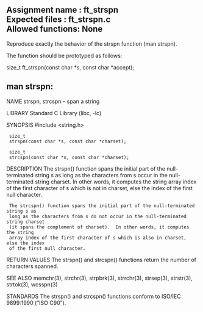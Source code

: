Assignment name	: ft_strspn  
Expected files	: ft_strspn.c  
Allowed functions: None  
---------------------------------------------------------------

Reproduce exactly the behavior of the strspn function 
(man strspn).

The function should be prototyped as follows:

size_t	ft_strspn(const char *s, const char *accept);

man strspn:
-----

NAME
     strspn, strcspn – span a string

LIBRARY
     Standard C Library (libc, -lc)

SYNOPSIS
     #include <string.h>

     size_t
     strspn(const char *s, const char *charset);

     size_t
     strcspn(const char *s, const char *charset);

DESCRIPTION
     The strspn() function spans the initial part of the null-terminated string s as
     long as the characters from s occur in the null-terminated string charset.  In
     other words, it computes the string array index of the first character of s
     which is not in charset, else the index of the first null character.

     The strcspn() function spans the initial part of the null-terminated string s as
     long as the characters from s do not occur in the null-terminated string charset
     (it spans the complement of charset).  In other words, it computes the string
     array index of the first character of s which is also in charset, else the index
     of the first null character.

RETURN VALUES
     The strspn() and strcspn() functions return the number of characters spanned.

SEE ALSO
     memchr(3), strchr(3), strpbrk(3), strrchr(3), strsep(3), strstr(3), strtok(3),
     wcsspn(3)

STANDARDS
     The strspn() and strcspn() functions conform to ISO/IEC 9899:1990 (“ISO C90”).

